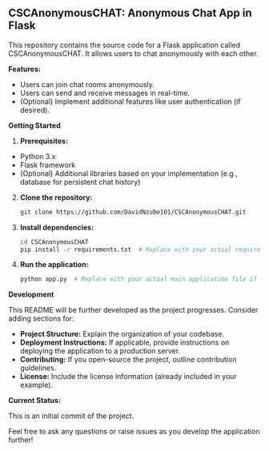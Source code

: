 ## CSCAnonymousCHAT: Anonymous Chat App in Flask

This repository contains the source code for a Flask application called CSCAnonymousCHAT. It allows users to chat anonymously with each other.

**Features:**

* Users can join chat rooms anonymously.
* Users can send and receive messages in real-time.
* (Optional) Implement additional features like user authentication (if desired).

**Getting Started**

1. **Prerequisites:**
  * Python 3.x
  * Flask framework
  * (Optional) Additional libraries based on your implementation (e.g., database for persistent chat history)
2. **Clone the repository:**

   ```bash
   git clone https://github.com/DavidNzube101/CSCAnonymousCHAT.git
   ```

3. **Install dependencies:**

   ```bash
   cd CSCAnonymousCHAT
   pip install -r requirements.txt  # Replace with your actual requirement file if needed
   ```

4. **Run the application:**

   ```bash
   python app.py  # Replace with your actual main application file if needed
   ```

**Development**

This README will be further developed as the project progresses. Consider adding sections for:

* **Project Structure:** Explain the organization of your codebase.
* **Deployment Instructions:** If applicable, provide instructions on deploying the application to a production server.
* **Contributing:** If you open-source the project, outline contribution guidelines.
* **License:** Include the license information (already included in your example).

**Current Status:**

This is an initial commit of the project.

Feel free to ask any questions or raise issues as you develop the application further!
